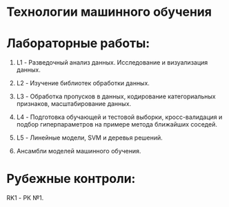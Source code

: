# Технологии машинного обучения


# Лабораторные работы:
1. L1 - Разведочный анализ данных. Исследование и визуализация данных.

2. L2 - Изучение библиотек обработки данных.

3. L3 - Обработка пропусков в данных, кодирование категориальных признаков, масштабирование данных.

4. L4 - Подготовка обучающей и тестовой выборки, кросс-валидация и подбор гиперпараметров на примере метода ближайших соседей.

5. L5 - Линейные модели, SVM и деревья решений.

6. Ансамбли моделей машинного обучения.


# Рубежные контроли:
RK1 - РК №1.
